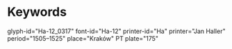 # Keywords
glyph-id="Ha-12_0317"
font-id="Ha-12"
printer-id="Ha"
printer="Jan Haller"
period="1505–1525"
place="Kraków"
PT plate="175"
